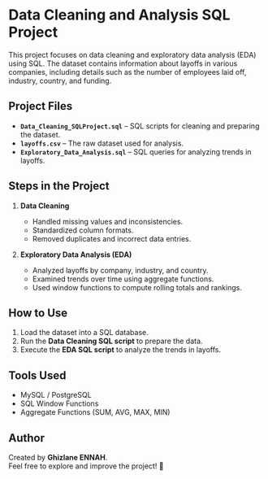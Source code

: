 # Data Cleaning and Analysis SQL Project

This project focuses on data cleaning and exploratory data analysis (EDA) using SQL. The dataset contains information about layoffs in various companies, including details such as the number of employees laid off, industry, country, and funding.

## Project Files

- **`Data_Cleaning_SQLProject.sql`** – SQL scripts for cleaning and preparing the dataset.
- **`layoffs.csv`** – The raw dataset used for analysis.
- **`Exploratory_Data_Analysis.sql`** – SQL queries for analyzing trends in layoffs.

## Steps in the Project

1. **Data Cleaning**  
   - Handled missing values and inconsistencies.  
   - Standardized column formats.  
   - Removed duplicates and incorrect data entries.  

2. **Exploratory Data Analysis (EDA)**  
   - Analyzed layoffs by company, industry, and country.  
   - Examined trends over time using aggregate functions.  
   - Used window functions to compute rolling totals and rankings.  

## How to Use

1. Load the dataset into a SQL database.  
2. Run the **Data Cleaning SQL script** to prepare the data.  
3. Execute the **EDA SQL script** to analyze the trends in layoffs.  

## Tools Used

- MySQL / PostgreSQL  
- SQL Window Functions  
- Aggregate Functions (SUM, AVG, MAX, MIN)  

## Author

Created by **Ghizlane ENNAH**.  
Feel free to explore and improve the project! 🚀  

